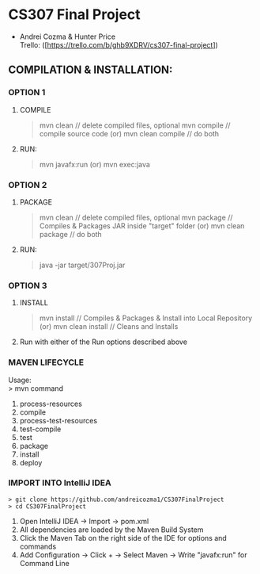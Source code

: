 # CS307 Final Project
- Andrei Cozma & Hunter Price  
Trello: ([https://trello.com/b/ghb9XDRV/cs307-final-project])

## COMPILATION & INSTALLATION:

### OPTION 1
1. COMPILE
	> mvn clean // delete compiled files, optional
	> mvn compile // compile source code
(or)
	> mvn clean compile // do both
2. RUN:
	> mvn javafx:run
(or)
	> mvn exec:java
### OPTION 2
1. PACKAGE
	> mvn clean // delete compiled files, optional
	> mvn package // Compiles & Packages JAR inside "target" folder
(or)
	> mvn clean package // do both
3. RUN:
	> java -jar target/307Proj.jar
### OPTION 3
1. INSTALL
	> mvn install // Compiles & Packages & Install into Local Repository
(or)
	> mvn clean install // Cleans and Installs
2. Run with either of the Run options described above

### MAVEN LIFECYCLE
Usage:  
	> mvn command
1. process-resources
2. compile
3. process-test-resources
4. test-compile
5. test
6. package
7. install
8. deploy

### IMPORT INTO IntelliJ IDEA
	> git clone https://github.com/andreicozma1/CS307FinalProject
	> cd CS307FinalProject
1. Open IntelliJ IDEA -> Import -> pom.xml
2. All dependencies are loaded by the Maven Build System
3. Click the Maven Tab on the right side of the IDE for options and commands
4. Add Configuration -> Click + -> Select Maven -> Write "javafx:run" for Command Line

